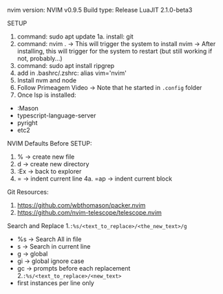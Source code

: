 nvim version:
NVIM v0.9.5
Build type: Release
LuaJIT 2.1.0-beta3


SETUP
1. command: sudo apt update
1a. install: git
2. command: nvim .
-> This will trigger the system to install nvim
-> After installing, this will trigger for the system to restart (but still working if not, probably...)
3. command: sudo apt install ripgrep
4. add in .bashrc/.zshrc: alias vim='nvim'
5. Install nvm and node
6. Follow Primeagem Video
-> Note that he started in `.config` folder
7. Once lsp is installed:
- :Mason
- typescript-language-server
- pyright 
- etc2

NVIM Defaults Before SETUP:
1. % -> create new file
2. d -> create new directory
3. :Ex -> back to explorer
4. = -> indent current line
4a. =ap -> indent current block

Git Resources:
1. https://github.com/wbthomason/packer.nvim
2. https://github.com/nvim-telescope/telescope.nvim

Search and Replace
1.`:%s/<text_to_replace>/<the_new_text>/g`
- %s -> Search All in file
- s -> Search in current line
- g -> global
- gi -> global ignore case
- gc -> prompts before each replacement
2.`:%s/<text_to_replace>/<new_text>` 
- first instances per line only

